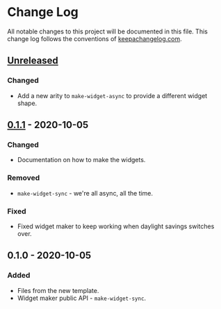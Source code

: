 # Change Log
All notable changes to this project will be documented in this file. This change log follows the conventions of [keepachangelog.com](http://keepachangelog.com/).

## [Unreleased]
### Changed
- Add a new arity to `make-widget-async` to provide a different widget shape.

## [0.1.1] - 2020-10-05
### Changed
- Documentation on how to make the widgets.

### Removed
- `make-widget-sync` - we're all async, all the time.

### Fixed
- Fixed widget maker to keep working when daylight savings switches over.

## 0.1.0 - 2020-10-05
### Added
- Files from the new template.
- Widget maker public API - `make-widget-sync`.

[Unreleased]: https://github.com/your-name/practicetopiczero/compare/0.1.1...HEAD
[0.1.1]: https://github.com/your-name/practicetopiczero/compare/0.1.0...0.1.1

